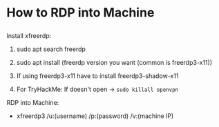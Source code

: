 <h1>

How to RDP into Machine
</h1>

Install xfreerdp:

1. sudo apt search freerdp

2. sudo apt install (freerdp version you want (common is freerdp3-x11))

3. If using freerdp3-x11 have to install freerdp3-shadow-x11

4. For TryHackMe: If doesn't open -> `sudo killall openvpn`

RDP into Machine:

* xfreerdp3 /u:(username) /p:(password) /v:(machine IP)
